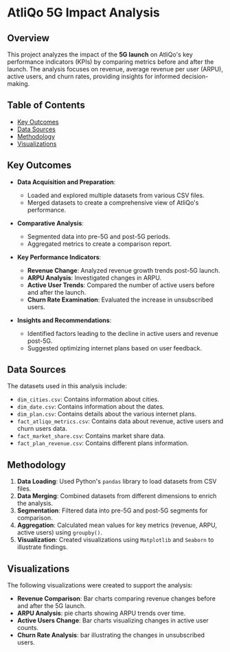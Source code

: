 
# AtliQo 5G Impact Analysis

## Overview
This project analyzes the impact of the **5G launch** on AtliQo's key performance indicators (KPIs) by comparing metrics before and after the launch. The analysis focuses on revenue, average revenue per user (ARPU), active users, and churn rates, providing insights for informed decision-making.

## Table of Contents
- [Key Outcomes](#key-outcomes)
- [Data Sources](#data-sources)
- [Methodology](#methodology)
- [Visualizations](#visualizations)



## Key Outcomes
- **Data Acquisition and Preparation**: 
  - Loaded and explored multiple datasets from various CSV files.
  - Merged datasets to create a comprehensive view of AtliQo's performance.

- **Comparative Analysis**: 
  - Segmented data into pre-5G and post-5G periods.
  - Aggregated metrics to create a comparison report.

- **Key Performance Indicators**:
  - **Revenue Change**: Analyzed revenue growth trends post-5G launch.
  - **ARPU Analysis**: Investigated changes in ARPU.
  - **Active User Trends**: Compared the number of active users before and after the launch.
  - **Churn Rate Examination**: Evaluated the increase in unsubscribed users.

- **Insights and Recommendations**:
  - Identified factors leading to the decline in active users and revenue post-5G.
  - Suggested optimizing internet plans based on user feedback.

## Data Sources
The datasets used in this analysis include:
- `dim_cities.csv`: Contains information about cities.
- `dim_date.csv`: Contains information about the dates.
- `dim_plan.csv`: Contains details about the various internet plans.
- `fact_atliqo_metrics.csv`: Contains data about revenue, active users and churn users data.
- `fact_market_share.csv`: Contains market share data.
- `fact_plan_revenue.csv`: Contains different plans information.

## Methodology
1. **Data Loading**: Used Python's `pandas` library to load datasets from CSV files.
2. **Data Merging**: Combined datasets from different dimensions to enrich the analysis.
3. **Segmentation**: Filtered data into pre-5G and post-5G segments for comparison.
4. **Aggregation**: Calculated mean values for key metrics (revenue, ARPU, active users) using `groupby()`.
5. **Visualization**: Created visualizations using `Matplotlib` and `Seaborn` to illustrate findings.

## Visualizations
The following visualizations were created to support the analysis:
- **Revenue Comparison**: Bar charts comparing revenue changes before and after the 5G launch.
- **ARPU Analysis**: pie charts showing ARPU trends over time.
- **Active Users Change**: Bar charts visualizing changes in active user counts.
- **Churn Rate Analysis**: bar illustrating the changes in unsubscribed users.


